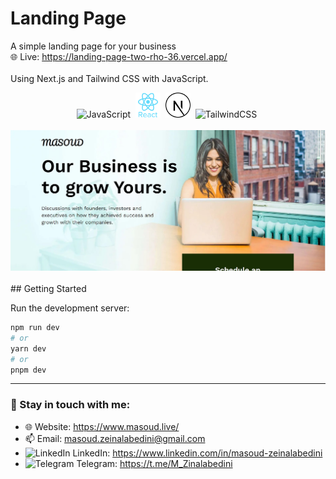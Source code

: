 # Landing Page

A simple landing page for your business 
</br>
:globe_with_meridians: Live: https://landing-page-two-rho-36.vercel.app/
</br></br>
Using Next.js and Tailwind CSS with JavaScript.
<div align="center">
<img src="https://camo.githubusercontent.com/528e232c728b497080cbf31d2a7e797caa81e402ff81643f79b2c2c395a29f17/68747470733a2f2f63646e2e6a7364656c6976722e6e65742f67682f64657669636f6e732f64657669636f6e2f69636f6e732f6a6176617363726970742f6a6176617363726970742d706c61696e2e737667" title="JavaScript" alt="JavaScript" width="40" height="40"  />&nbsp;
 <img src="https://raw.githubusercontent.com/devicons/devicon/master/icons/react/react-original-wordmark.svg" title="React" alt="React" width="40" height="40"/>&nbsp;
  <img src="https://raw.githubusercontent.com/devicons/devicon/master/icons/nextjs/nextjs-line.svg" alt="Nextjs" width="40" height="40"/>&nbsp;
<img src="https://upload.wikimedia.org/wikipedia/commons/d/d5/Tailwind_CSS_Logo.svg" title="TailwindCSS" alt="TailwindCSS" width="40" height="40"/>&nbsp;
</div>
</br>



<img src="https://github.com/Masoud-z/landingPage/blob/main/public/preview.jpg?raw=true" alt="LandingPage" />

</br>
</br>
## Getting Started

Run the development server:

```bash
npm run dev
# or
yarn dev
# or
pnpm dev
```
___

### :high_brightness: Stay in touch with me:

- :globe_with_meridians: Website: https://www.masoud.live/
- 📫 Email: masoud.zeinalabedini@gmail.com
- <img src="https://raw.githubusercontent.com/Masoud-z/Masoud-z/8b5163f78fdb223d5244fdf50a42f06e06aed444/291709_logo_linked%20in_social%20network_social_social%20media_icon.svg" title="LinkedIn" alt="LinkedIn" width="16" height="16" /> LinkedIn: https://www.linkedin.com/in/masoud-zeinalabedini 
- <img src="https://raw.githubusercontent.com/Masoud-z/Masoud-z/202fcb428e29f72658feae61b91013aaf51e3964/3787425_telegram_logo_messanger_social_social%20media_icon.svg" title="Telegram" alt="Telegram" width="16" height="16" /> Telegram: https://t.me/M_Zinalabedini

